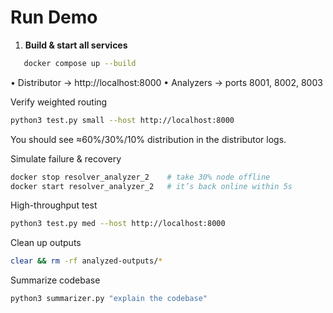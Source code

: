 # Run Demo

1. **Build & start all services**
   
```bash
   docker compose up --build
```

• Distributor → http://localhost:8000
• Analyzers → ports 8001, 8002, 8003

Verify weighted routing

```bash
python3 test.py small --host http://localhost:8000
```
You should see ≈60%/30%/10% distribution in the distributor logs.

Simulate failure & recovery
```bash
docker stop resolver_analyzer_2    # take 30% node offline
docker start resolver_analyzer_2   # it’s back online within 5s
```

High-throughput test

```bash
python3 test.py med --host http://localhost:8000
```
Clean up outputs

```bash
clear && rm -rf analyzed-outputs/*
```

Summarize codebase
```bash
python3 summarizer.py "explain the codebase"
```
